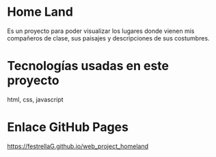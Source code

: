 # Home Land

Es un proyecto para poder visualizar los lugares donde vienen mis compañeros de clase, sus paisajes y descripciones de sus costumbres.

# Tecnologías usadas en este proyecto

html, css, javascript

# Enlace GitHub Pages

https://festrellaG.github.io/web_project_homeland
